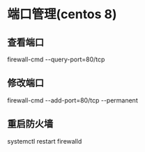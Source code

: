 # 端口管理(centos 8)

## 查看端口

firewall-cmd --query-port=80/tcp

## 修改端口

firewall-cmd --add-port=80/tcp --permanent

## 重启防火墙

systemctl restart firewalld

